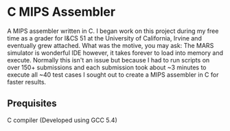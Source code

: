# C MIPS Assembler
A MIPS assembler written in C. 
I began work on this project during my free time as a grader for I&CS 51 at the University of California, Irvine and eventually grew attached.
What was the motive, you may ask: The MARS simulator is wonderful IDE however, it takes forever to load into memory and execute. Normally this isn't an issue but because I had to run scripts on over 150+ submissions and each submission took about ~3 minutes to execute all ~40 test cases I sought out to create a MIPS assembler in C for faster results.

## Prequisites
C compiler (Developed using GCC 5.4)